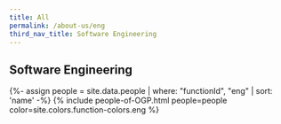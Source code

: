 ```yaml
---
title: All
permalink: /about-us/eng
third_nav_title: Software Engineering
---
```


## **Software Engineering**

{%- assign people = site.data.people | where: "functionId", "eng" | sort: 'name' -%}
{% include people-of-OGP.html people=people color=site.colors.function-colors.eng %}
